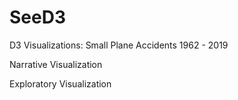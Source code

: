 # SeeD3
D3 Visualizations: Small Plane Accidents 1962 - 2019

Narrative Visualization

Exploratory Visualization
